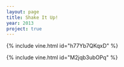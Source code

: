 ```yaml
---
layout: page
title: Shake It Up!
year: 2013
project: true
--- 
```


{% include vine.html id="h77Yb7QKqxD" %}

{% include vine.html id="M2jqb3ubOPq" %}